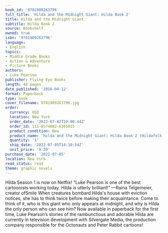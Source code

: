 ```yaml
---
book_id: '9781909263796'
full_title: 'Hilda and the Midnight Giant: Hilda Book 2'
title: Hilda and the Midnight Giant
subtitle: Hilda Book 2
source: Bookshelf
owned: true
isbn: '9781909263796'
language:
- English
topics:
- Middle Grade Books
- Action & Adventure
- Picture Books
authors:
- Luke Pearson
publisher: Flying Eye Books
length: 48 pages
date_published: '2016-04-12'
format: Paperback
type: book
cover_filename: 9781909263796.jpg
order:
  currency: USD
  location: New York
  order_date: '2022-07-02T19:00:44Z'
  order_id: 111-8574682-6365015
  product_condition: New
  product_name: 'Hilda and the Midnight Giant: Hilda Book 2 (Hildafolk)'
  quantity: '1'
  ship_date: '2022-07-05T14:10:54Z'
  unit_price: '9.39'
purchase_date: '2022-07-05'
location: New York
read_status: read
theme: graphic novels
---
```

Hilda Season 1 is now on Netflix!
"Luke Pearson is one of the best cartoonists working today. Hilda is utterly brilliant!"
—Raina Telgemeier, creator ofSmile
When creatures bombard Hilda's house with eviction notices, she has to think twice before making their acquaintance. Come to think of it, who is this giant who only appears at midnight, and why is Hilda the only person who can see him?
Now available in paperback for the first time, Luke Pearson’s stories of the rambunctious and adorable Hilda are currently in television development with Silvergate Media, the production company responsible for the Octonauts and Peter Rabbit cartoons!
